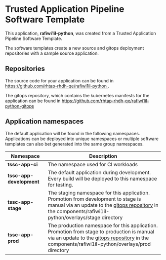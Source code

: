# Trusted Application Pipeline Software Template

This application, **rafiwi1il-python**, was created from a Trusted Application Pipeline Software Template.

The software templates create a new source and gitops deployment repositories with a sample source application. 

## Repositories

The source code for your application can be found in [https://github.com/rhtap-rhdh-qe/rafiwi1il-python ](https://github.com/rhtap-rhdh-qe/rafiwi1il-python ).
 
The gitops repository, which contains the kubernetes manifests for the application can be found in 
[https://github.com/rhtap-rhdh-qe/rafiwi1il-python-gitops ](https://github.com/rhtap-rhdh-qe/rafiwi1il-python-gitops ) 

## Application namespaces 

The default application will be found in the following namespaces. Applications can be deployed into unique namespaces or multiple software templates can also bet generated into the same group namespaces.  

|  Namespace   |  Description   |  
| -------- | -------- |
| **tssc-app-ci** | The namespace used for CI workloads |
| **tssc-app-development** | The default application during development. Every build will be deployed to this namespace for testing. |
| **tssc-app-stage** | The staging namespace for this application. Promotion from development to stage is manual via an update to the [gitops repository](https://github.com/rhtap-rhdh-qe/rafiwi1il-python-gitops ) in the components/rafiwi1il-python/overlays/stage directory |
| **tssc-app-prod** | The production namespace for this application. Promotion from stage to production is manual via an update to the [gitops repository](https://github.com/rhtap-rhdh-qe/rafiwi1il-python-gitops ) in the components/rafiwi1il-python/overlays/prod directory |